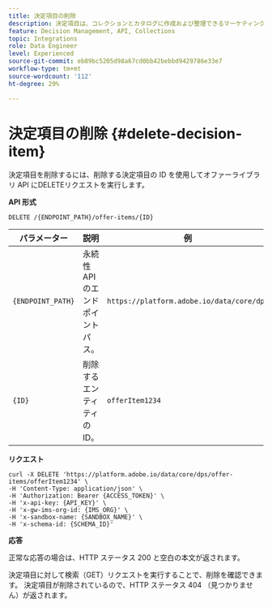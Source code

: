 ```yaml
---
title: 決定項目の削除
description: 決定項目は、コレクションとカタログに作成および整理できるマーケティングオファーです。
feature: Decision Management, API, Collections
topic: Integrations
role: Data Engineer
level: Experienced
source-git-commit: eb89bc5205d98a67cd0bb42bebbd9429786e33e7
workflow-type: tm+mt
source-wordcount: '112'
ht-degree: 29%

---
```



# 決定項目の削除 {#delete-decision-item}

決定項目を削除するには、削除する決定項目の ID を使用してオファーライブラリ API にDELETEリクエストを実行します。

**API 形式**

```http
DELETE /{ENDPOINT_PATH}/offer-items/{ID}
```

| パラメーター | 説明 | 例 |
| --------- | ----------- | ------- |
| `{ENDPOINT_PATH}` | 永続性 API のエンドポイントパス。 | `https://platform.adobe.io/data/core/dps` |
| `{ID}` | 削除するエンティティの ID。 | `offerItem1234` |

**リクエスト**

```shell
curl -X DELETE 'https://platform.adobe.io/data/core/dps/offer-items/offerItem1234' \
-H 'Content-Type: application/json' \
-H 'Authorization: Bearer {ACCESS_TOKEN}' \
-H 'x-api-key: {API_KEY}' \
-H 'x-gw-ims-org-id: {IMS_ORG}' \
-H 'x-sandbox-name: {SANDBOX_NAME}' \
-H 'x-schema-id: {SCHEMA_ID}'
```

**応答**

正常な応答の場合は、HTTP ステータス 200 と空白の本文が返されます。

決定項目に対して検索（GET）リクエストを実行することで、削除を確認できます。 決定項目が削除されているので、HTTP ステータス 404 （見つかりません）が返されます。
